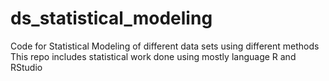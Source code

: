 # ds_statistical_modeling
Code for Statistical Modeling of different data sets using different methods
This repo includes statistical work done using mostly language R and RStudio

